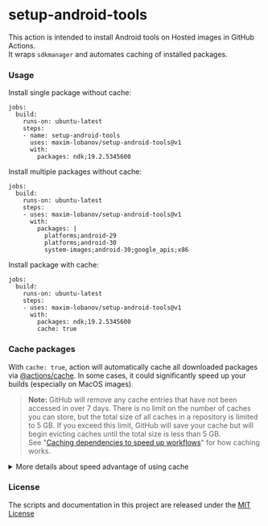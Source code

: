 # setup-android-tools
This action is intended to install Android tools on Hosted images in GitHub Actions.  
It wraps `sdkmanager` and automates caching of installed packages.

### Usage
Install single package without cache:
```
jobs:
  build:
    runs-on: ubuntu-latest
    steps:
    - name: setup-android-tools
      uses: maxim-lobanov/setup-android-tools@v1
      with:
        packages: ndk;19.2.5345600
```

Install multiple packages without cache:
```
jobs:
  build:
    runs-on: ubuntu-latest
    steps:
    - uses: maxim-lobanov/setup-android-tools@v1
      with:
        packages: |
          platforms;android-29
          platforms;android-30
          system-images;android-30;google_apis;x86
```

Install package with cache:
```
jobs:
  build:
    runs-on: ubuntu-latest
    steps:
    - uses: maxim-lobanov/setup-android-tools@v1
      with:
        packages: ndk;19.2.5345600
        cache: true
```

### Cache packages
With `cache: true`, action will automatically cache all downloaded packages via [@actions/cache](https://github.com/actions/toolkit/tree/main/packages/cache). In some cases, it could significantly speed up your builds (especially on MacOS images).

> **Note:** GitHub will remove any cache entries that have not been accessed in over 7 days. There is no limit on the number of caches you can store, but the total size of all caches in a repository is limited to 5 GB. If you exceed this limit, GitHub will save your cache but will begin evicting caches until the total size is less than 5 GB.  
See "[Caching dependencies to speed up workflows](https://help.github.com/github/automating-your-workflow-with-github-actions/caching-dependencies-to-speed-up-workflows)" for how caching works.

<details><summary>More details about speed advantage of using cache</summary>
<br>
(Table contains average results since installation time may vary depending on VM connection speed)

| Packages | OS | With cache (sec) | Without cache (sec) |
|-|-|-|-|
|ndk;19.2.5345600| Ubuntu  |  62 | 85 |
| | Windows | 149 | 180 |
| | MacOS   | 25  | 71 |
| ndk-bundle<br>system-images;android-30;google_apis;x86<br>system-images;android-30;google_apis;x86_64 | Ubuntu | 130 | 167 |
| | Windows | 157 | 182 |
| | MacOS | 43 | 205 |
| platforms;android-20<br>add-ons;addon-google_apis-google-20<br>constraint-layout-solver;1.0.0-alpha8<br>extras;google;webdriver | Ubuntu | 10 | 20 |
| | Windows | 28 | 42 |
| | MacOS | 8 | 59 |
</details>


### License
The scripts and documentation in this project are released under the [MIT License](LICENSE)
